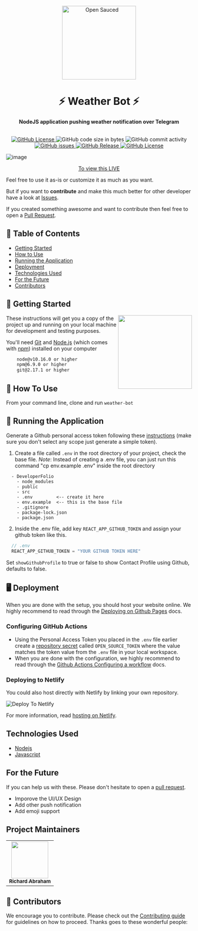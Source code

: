 <div align="center">
  <br>
  <a href="https://www.richierich25.com" target="_blank"><img alt="Open Sauced" src="https://user-images.githubusercontent.com/34006942/95367062-e827e000-08f1-11eb-8e6a-b28b6d0e9690.png" style="width:200px;height:auto"></a>
  <h1>⚡️ Weather Bot ⚡️ </h1>  
  <strong>NodeJS application pushing weather notification over Telegram</strong>
</div>

<br>

<p align="center">
  <a href="https://github.com/richierich25/weather-bot/blob/main/LICENSE">
    <img src="https://img.shields.io/github/license/richierich25/weather-bot?color=blue" alt="GitHub License">
  </a>
  <img src="https://img.shields.io/github/languages/code-size/richierich25/weather-bot" alt="GitHub code size in bytes">
  <img src="https://img.shields.io/github/commit-activity/w/richierich25/weather-bot" alt="GitHub commit activity">
  <a href="https://github.com/richierich25/weather-bot/issues">
    <img src="https://img.shields.io/github/issues/richierich25/weather-bot" alt="GitHub issues">
  </a>
  <a href="https://github.com/richierich25/weather-bot/releases">
    <img src="https://img.shields.io/github/v/release/richierich25/weather-bot.svg?style=flat" alt="GitHub Release">
  </a>
    <a href="https://github.com/richierich25/weather-bot/stargazers">
    <img src="https://img.shields.io/github/stars/richierich25/weather-bot" alt="GitHub License">
  </a>
</p>

![image](https://user-images.githubusercontent.com/49693820/81296489-999abf00-908f-11ea-9442-75e8f0ecf65d.gif)
<p align="center"><a href="https://developerfolio.js.org/">To view this LIVE</a></p>


Feel free to use it as-is or customize it as much as you want.

But if you want to **contribute** and make this much better for other developer have a look at [Issues](https://github.com/richierich25/weather-bot/issues).

If you created something awesome and want to contribute then feel free to open a [Pull Request](https://github.com/richierich25/weather-bot/pulls).

## 📙 Table of Contents

- [Getting Started](#getting-started)
- [How to Use](#how-to-use)
- [Running the Application](#running-the-application)
- [Deployment](#deployment)
- [Technologies Used](#technologies-used)
- [For the Future](#for-the-future)
- [Contributors](#project-maintainers)

## 📖 Getting Started

<img align="right" src="https://i.ibb.co/CJfW18H/ship.gif" width="200"/>

These instructions will get you a copy of the project up and running on your local machine for development and testing purposes.

You'll need [Git](https://git-scm.com) and [Node.js](https://nodejs.org/en/download/) (which comes with [npm](http://npmjs.com)) installed on your computer

```bash
    node@v10.16.0 or higher
    npm@6.9.0 or higher
    git@2.17.1 or higher
```

## 🧪 How To Use

From your command line, clone and run `weather-bot`

## 💨 Running the Application

Generate a Github personal access token following these [instructions](https://help.github.com/en/github/authenticating-to-github/creating-a-personal-access-token-for-the-command-line) (make sure you don't select any scope just generate a simple token).

  1. Create a file called `.env` in the root directory of your project, check the base file.
    *Note*: Instead of creating a .env file, you can just run this command "cp env.example .env" inside the root directory

  ```general
    - DeveloperFolio
      - node_modules
      - public
      - src
      - .env         <-- create it here
      - env.example  <-- this is the base file
      - .gitignore
      - package-lock.json
      - package.json
  ```

  2. Inside the .env file, add key `REACT_APP_GITHUB_TOKEN` and assign your github token like this.

  ```javascript
    // .env
    REACT_APP_GITHUB_TOKEN = "YOUR GITHUB TOKEN HERE"
  ```

  Set `showGithubProfile` to true or false to show Contact Profile using Github, defaults to false.

## 🖥️ Deployment

When you are done with the setup, you should host your website online.
We highly recommend to read through the [Deploying on Github Pages](https://docs.github.com/en/free-pro-team@latest/github/working-with-github-pages/configuring-a-publishing-source-for-your-github-pages-site) docs.

### Configuring GitHub Actions

- Using the Personal Access Token you placed in the `.env` file earlier create a [repository secret](https://docs.github.com/en/actions/configuring-and-managing-workflows/creating-and-storing-encrypted-secrets#creating-encrypted-secrets-for-a-repository) called `OPEN_SOURCE_TOKEN` where the value matches the token value from the `.env` file in your local workspace.
- When you are done with the configuration, we highly recommend to read through the [Github Actions Configuring a workflow](https://docs.github.com/en/actions/configuring-and-managing-workflows/configuring-a-workflow) docs.

### Deploying to Netlify

You could also host directly with Netlify by linking your own repository.

![Deploy To Netlify](https://www.netlify.com/img/deploy/button.svg)

For more information, read [hosting on Netlify](https://docs.netlify.com/#discover-netlify).

## Technologies Used

- [Nodejs](https://nodejs.org/)
- [Javascript](https://www.w3schools.com/js/DEFAULT.asp)

## For the Future

If you can help us with these. Please don't hesitate to open a [pull request](https://github.com/richierich25/weather-bot/pulls).

- Imporove the UI/UX Design
- Add other push notification
- Add emoji support

## Project Maintainers

<table>
  <tr>
    <td align="center"><a href="htts://www.richierich25.com">
    <img src="https://user-images.githubusercontent.com/34006942/95364922-0e984c00-08ef-11eb-9e3b-48cfd6f844e7.jpg" width="100px;" alt=""/><br /><sub><b>Richard Abraham</b></sub></a></td>
  </tr>
</table>

## 🤝 Contributors

We encourage you to contribute. Please check out the [Contributing guide](CONTRIBUTING.md) for guidelines on how to proceed. Thanks goes to these wonderful people:

<!-- ALL-CONTRIBUTORS-LIST:START - Do not remove or modify this section -->
<table>
  <tr>
  </tr>
</table>
<!-- ALL-CONTRIBUTORS-LIST:END -->